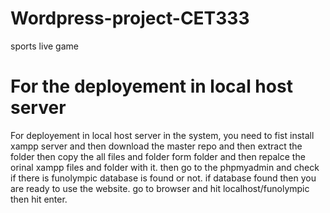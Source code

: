 # Wordpress-project-CET333
sports live game
# For the deployement in local host server
For deployement in local host server in the system, you need to fist install xampp server and then download the master repo and then
extract the folder then copy the all files and folder form folder and then repalce the orinal xampp files and folder with it. then go to the phpmyadmin and check if there is funolympic database is found or not. if database found then you are ready to use the website. go to browser and hit localhost/funolympic then hit enter.
